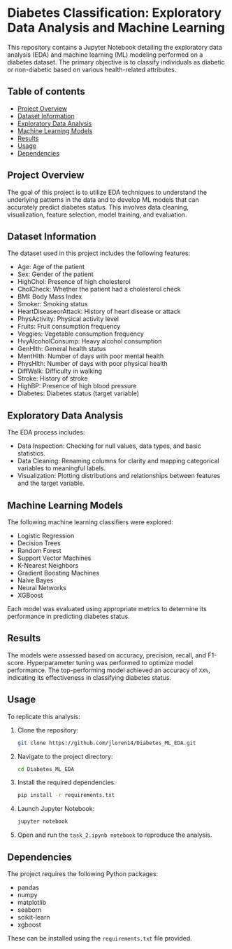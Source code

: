 # Diabetes Classification: Exploratory Data Analysis and Machine Learning 

This repository contains a Jupyter Notebook detailing the exploratory data analysis (EDA) and machine learning (ML) modeling performed on a diabetes dataset. The primary objective is to classify individuals as diabetic or non-diabetic based on various health-related attributes.

## Table of contents
* [Project Overview](#project-overview)
* [Dataset Information](#dataset-information)
* [Exploratory Data Analysis](#exploratory-data-analysis)
* [Machine Learning Models](#machine-learning-models)
* [Results](#results)
* [Usage](#usage)
* [Dependencies](#dependencies)

## Project Overview

The goal of this project is to utilize EDA techniques to understand the underlying patterns in the data and to develop ML models that can accurately predict diabetes status. This involves data cleaning, visualization, feature selection, model training, and evaluation.

## Dataset Information

The dataset used in this project includes the following features:
* Age: Age of the patient
* Sex: Gender of the patient
* HighChol: Presence of high cholesterol
* CholCheck: Whether the patient had a cholesterol check
* BMI: Body Mass Index
* Smoker: Smoking status
* HeartDiseaseorAttack: History of heart disease or attack
* PhysActivity: Physical activity level
* Fruits: Fruit consumption frequency
* Veggies: Vegetable consumption frequency
* HvyAlcoholConsump: Heavy alcohol consumption
* GenHlth: General health status
* MentHlth: Number of days with poor mental health
* PhysHlth: Number of days with poor physical health
* DiffWalk: Difficulty in walking
* Stroke: History of stroke
* HighBP: Presence of high blood pressure
* Diabetes: Diabetes status (target variable)

## Exploratory Data Analysis

The EDA process includes:
* Data Inspection: Checking for null values, data types, and basic statistics.
* Data Cleaning: Renaming columns for clarity and mapping categorical variables to meaningful labels.
* Visualization: Plotting distributions and relationships between features and the target variable.

## Machine Learning Models

The following machine learning classifiers were explored:

* Logistic Regression
* Decision Trees
* Random Forest
* Support Vector Machines
* K-Nearest Neighbors
* Gradient Boosting Machines
* Naive Bayes
* Neural Networks
* XGBoost

Each model was evaluated using appropriate metrics to determine its performance in predicting diabetes status.

## Results

The models were assessed based on accuracy, precision, recall, and F1-score. Hyperparameter tuning was performed to optimize model performance. The top-performing model achieved an accuracy of `XX%`, indicating its effectiveness in classifying diabetes status.

## Usage

To replicate this analysis:

1. Clone the repository:
   ```bash
   git clone https://github.com/jloren14/Diabetes_ML_EDA.git
2. Navigate to the project directory:
   ``` bash
   cd Diabetes_ML_EDA
3. Install the required dependencies:
   ``` bash
   pip install -r requirements.txt
4. Launch Jupyter Notebook:
   ``` bash
   jupyter notebook
5. Open and run the `task_2.ipynb notebook` to reproduce the analysis.

## Dependencies

The project requires the following Python packages:
* pandas
* numpy
* matplotlib
* seaborn
* scikit-learn
* xgboost

These can be installed using the `requirements.txt` file provided.

